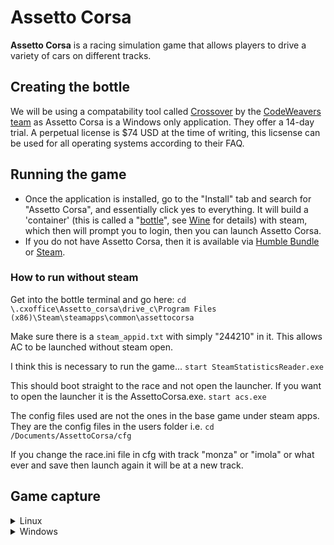 # Assetto Corsa
**Assetto Corsa** is a racing simulation game that allows players to drive a variety of cars on different tracks. 

## Creating the bottle
We will be using a compatability tool called [Crossover](https://www.codeweavers.com/crossover) by the [CodeWeavers team](https://www.codeweavers.com/) as Assetto Corsa is a Windows only application. They offer a 14-day trial. A perpetual license is $74 USD at the time of writing, this licsense can be used for all operating systems according to their FAQ.



## Running the game

- Once the application is installed, go to the "Install" tab and search for "Assetto Corsa", and essentially click yes to everything. It will build a 'container' (this is called a "[bottle](https://news.ycombinator.com/item?id=29613303#:~:text=software%20on%20...-,Bottles%20are%20isolated%20Wine%20environments%2C%20similar%20to%20containers%20or%20VMs,%2C%202021%20%7C%20next%20%5B%E2%80%93%5D)", see [Wine](https://www.winehq.org/) for details) with steam, which then will prompt you to login, then you can launch Assetto Corsa. 
- If you do not have Assetto Corsa, then it is available via [Humble Bundle](https://www.humblebundle.com/store/assetto-corsa) or [Steam](https://store.steampowered.com/app/244210/Assetto_Corsa/).


### How to run without steam
Get into the bottle terminal and go here:
```cd \.cxoffice\Assetto_corsa\drive_c\Program Files (x86)\Steam\steamapps\common\assettocorsa```

Make sure there is a `steam_appid.txt` with simply "244210" in it. This allows AC to be launched without steam open.

I think this is necessary to run the game...
```start SteamStatisticsReader.exe``` 

This should boot straight to the race and not open the launcher. If you want to open the launcher it is the AssettoCorsa.exe.
```start acs.exe```


The config files used are not the ones in the base game under steam apps. They are the config files in the users folder i.e.
```cd /Documents/AssettoCorsa/cfg```

If you change the race.ini file in cfg with track "monza" or "imola" or what ever and save then launch again it will be at a new track. 

## Game capture

<details>
	<summary>Linux</summary>

### Video
**FFmpeg** is a free and open-source command-line tool for processing multimedia files. It can be used to capture and stream video from a variety of sources.

To capture the game window, we use the [PyAV library](https://github.com/PyAV-Org/PyAV) which provides a python wrapper for ffmpeg. 

To launch game capture, run the [pyav_capture.py](https://github.com/XDynames/assetto-corsa-interface/blob/main/src/game_capture/pyav_capture.py) file.
```bash
$ python src/game_capture/pyav_capture.py
```

### State
AC/C have to run in WINE which means we cannot directly access the game state via shared memory.
To get around this we use a python script running inside the same WINE instance as the game to access the game state which it then makes available to the host OS via a socket.
Crossover doesn't come with python so first we need to install that using the `Install an unlisted application` button in the `Install` tab.
When installing python select to install it for all users.
Once python is installed, go to your bottle with Python and AC in Crossover and click the `Run Command` button.
To use python from the command line we need to add it to the bottle's path.
In the command field type `regedit` and hit `Run`.
Navigate to `HKEY_LOCAL_MACHINE` > `System` > `CurrentControlSet` > `Control` > `Session Manager` > `Environment`.
Then modify the data field of `PATH` by appending 
```
%SystemRoot%\users\crossover\AppData\Local\Programs\Python\Python311
```
*Note: you may need to modify the terminal folder name depending on the version of python you have installed, in this example we used 3.11.*
Now we should be able to call python and its related packages from the bottle's command line.
To access the command line inside the bottle run:
```
/opt/cxoffice/bin/wine --bottle Assetto_Corsa --cx-app cmd.exe
```
Navigate to the root directory of the package and run 
```
pip install -e .
```
To install it into the bottle.
You can then run
```
python src/gamecapture/state/server.py
```
to start a listener that will send game state to those that connect.
On your host machine you should now be able to run
```
python src/game_capture/state/client.py
```
to receieve game state from AC/C outside the bottle.

### Recording
To write out image files faster we need to make sure an additional package is installed by running `sudo apt-get install libturbojpeg` prior to running `make build`.


</details>


<details>
	<summary>Windows</summary>


